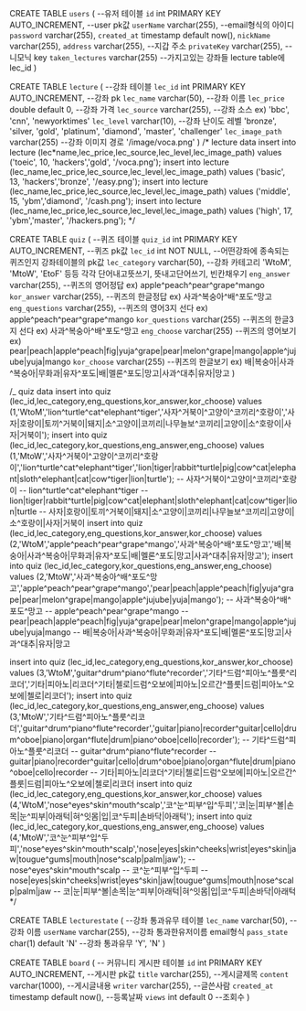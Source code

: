 CREATE TABLE `users` ( --유저 테이블
`id` int PRIMARY KEY AUTO_INCREMENT, --user pk값
`userName` varchar(255), --email형식의 아이디
`password` varchar(255),
`created_at` timestamp default now(),
`nickName` varchar(255),
`address` varchar(255), --지갑 주소
`privateKey` varchar(255), --니모닉 key
`taken_lectures` varchar(255) --가지고있는 강좌들 lecture table에 lec_id
)

CREATE TABLE `lecture` ( --강좌 테이블
`lec_id` int PRIMARY KEY AUTO_INCREMENT, --강좌 pk
`lec_name` varchar(50), --강좌 이름
`lec_price` double default 0, --강좌 가격
`lec_source` varchar(255), --강좌 소스 ex) 'bbc', 'cnn', 'newyorktimes'
`lec_level` varchar(10), --강좌 난이도 레벨 'bronze', 'silver, 'gold', 'platinum', 'diamond', 'master', 'challenger'
`lec_image_path` varchar(255) --강좌 이미지 경로 '/image/voca.png'
)
/* lecture data
insert into lecture (lec*name,lec_price,lec_source,lec_level,lec_image_path) values ('toeic', 10, 'hackers','gold', '/voca.png');
insert into lecture (lec_name,lec_price,lec_source,lec_level,lec_image_path) values ('basic', 13, 'hackers','bronze', '/easy.png');
insert into lecture (lec_name,lec_price,lec_source,lec_level,lec_image_path) values ('middle', 15, 'ybm','diamond', '/cash.png');
insert into lecture (lec_name,lec_price,lec_source,lec_level,lec_image_path) values ('high', 17, 'ybm','master', '/hackers.png');
\*/

CREATE TABLE `quiz` ( --퀴즈 테이블
`quiz_id` int PRIMARY KEY AUTO_INCREMENT, --퀴즈 pk값
`lec_id` int NOT NULL, --어떤강좌에 종속되는 퀴즈인지 강좌테이블의 pk값
`lec_category` varchar(50), --강좌 카테고리 'WtoM', 'MtoW', 'EtoF' 등등 각각 단어내고뜻쓰기, 뜻내고단어쓰기, 빈칸채우기
`eng_answer` varchar(255), --퀴즈의 영어정답 ex) apple^peach^pear^grape^mango
`kor_answer` varchar(255), --퀴즈의 한글정답 ex) 사과^복숭아^배^포도^망고
`eng_questions` varchar(255), --퀴즈의 영어3지 선다 ex) apple^peach^pear^grape^mango
`kor_questions` varchar(255) --퀴즈의 한글3지 선다 ex) 사과^복숭아^배^포도^망고
`eng_choose` varchar(255) --퀴즈의 영어보기 ex) pear|peach|apple^peach|fig|yuja^grape|pear|melon^grape|mango|apple^jujube|yuja|mango
`kor_choose` varchar(255) --퀴즈의 한글보기 ex) 배|복숭아|사과^복숭아|무화과|유자^포도|배|멜론^포도|망고|사과^대추|유자|망고
)

/\_ quiz data
insert into quiz (lec_id,lec_category,eng_questions,kor_answer,kor_choose) values (1,'WtoM','lion^turtle^cat^elephant^tiger','사자^거북이^고양이^코끼리^호랑이','사자|호랑이|토끼^거북이|돼지|소^고양이|코끼리|나무늘보^코끼리|고양이|소^호랑이|사자|거북이');
insert into quiz (lec_id,lec_category,kor_questions,eng_answer,eng_choose) values (1,'MtoW','사자^거북이^고양이^코끼리^호랑이','lion^turtle^cat^elephant^tiger','lion|tiger|rabbit^turtle|pig|cow^cat|elephant|sloth^elephant|cat|cow^tiger|lion|turtle');
-- 사자^거북이^고양이^코끼리^호랑이
-- lion^turtle^cat^elephant^tiger
-- lion|tiger|rabbit^turtle|pig|cow^cat|elephant|sloth^elephant|cat|cow^tiger|lion|turtle
-- 사자|호랑이|토끼^거북이|돼지|소^고양이|코끼리|나무늘보^코끼리|고양이|소^호랑이|사자|거북이
insert into quiz (lec_id,lec_category,eng_questions,kor_answer,kor_choose) values (2,'WtoM','apple^peach^pear^grape^mango','사과^복숭아^배^포도^망고','배|복숭아|사과^복숭아|무화과|유자^포도|배|멜론^포도|망고|사과^대추|유자|망고');
insert into quiz (lec_id,lec_category,kor_questions,eng_answer,eng_choose) values (2,'MtoW','사과^복숭아^배^포도^망고','apple^peach^pear^grape^mango','pear|peach|apple^peach|fig|yuja^grape|pear|melon^grape|mango|apple^jujube|yuja|mango');
-- 사과^복숭아^배^포도^망고
-- apple^peach^pear^grape^mango
-- pear|peach|apple^peach|fig|yuja^grape|pear|melon^grape|mango|apple^jujube|yuja|mango
-- 배|복숭아|사과^복숭아|무화과|유자^포도|배|멜론^포도|망고|사과^대추|유자|망고

insert into quiz (lec_id,lec_category,eng_questions,kor_answer,kor_choose) values (3,'WtoM','guitar^drum^piano^flute^recorder','기타^드럼^피아노^플룻^리코더','기타|피아노|리코더^기타|첼로|드럼^오보에|피아노|오르간^플룻|드럼|피아노^오보에|첼로|리코더');
insert into quiz (lec_id,lec_category,kor_questions,eng_answer,eng_choose) values (3,'MtoW','기타^드럼^피아노^플룻^리코더','guitar^drum^piano^flute^recorder','guitar|piano|recorder^guitar|cello|drum^oboe|piano|organ^flute|drum|piano^oboe|cello|recorder');
-- 기타^드럼^피아노^플룻^리코더
-- guitar^drum^piano^flute^recorder
-- guitar|piano|recorder^guitar|cello|drum^oboe|piano|organ^flute|drum|piano^oboe|cello|recorder
-- 기타|피아노|리코더^기타|첼로|드럼^오보에|피아노|오르간^플룻|드럼|피아노^오보에|첼로|리코더
insert into quiz (lec_id,lec_category,eng_questions,kor_answer,kor_choose) values (4,'WtoM','nose^eyes^skin^mouth^scalp','코^눈^피부^입^두피','코|눈|피부^볼|손목|눈^피부|아래턱|혀^잇몸|입|코^두피|손바닥|아래턱');
insert into quiz (lec_id,lec_category,kor_questions,eng_answer,eng_choose) values (4,'MtoW','코^눈^피부^입^두피','nose^eyes^skin^mouth^scalp','nose|eyes|skin^cheeks|wrist|eyes^skin|jaw|tougue^gums|mouth|nose^scalp|palm|jaw');
-- nose^eyes^skin^mouth^scalp
-- 코^눈^피부^입^두피
-- nose|eyes|skin^cheeks|wrist|eyes^skin|jaw|tougue^gums|mouth|nose^scalp|palm|jaw
-- 코|눈|피부^볼|손목|눈^피부|아래턱|혀^잇몸|입|코^두피|손바닥|아래턱
\*/

CREATE TABLE `lecturestate` ( --강좌 통과유무 테이블
`lec_name` varchar(50), --강좌 이름
`userName` varchar(255), --강좌 통과한유저이름 email형식
`pass_state` char(1) default 'N' --강좌 통과유무 'Y', 'N'
)

CREATE TABLE `board` ( -- 커뮤니티 게시판 테이블
`id` int PRIMARY KEY AUTO_INCREMENT, --게시판 pk값
`title` varchar(255), --게시글제목
`content` varchar(1000), --게시글내용
`writer` varchar(255), --글쓴사람
`created_at` timestamp default now(), --등록날짜
`views` int default 0 --조회수
)

